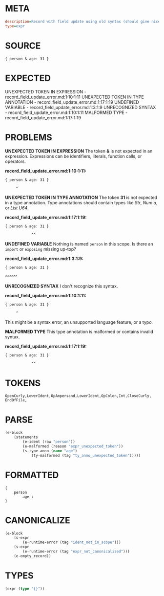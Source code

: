 # META
~~~ini
description=Record with field update using old syntax (should give nice error message)
type=expr
~~~
# SOURCE
~~~roc
{ person & age: 31 }
~~~
# EXPECTED
UNEXPECTED TOKEN IN EXPRESSION - record_field_update_error.md:1:10:1:11
UNEXPECTED TOKEN IN TYPE ANNOTATION - record_field_update_error.md:1:17:1:19
UNDEFINED VARIABLE - record_field_update_error.md:1:3:1:9
UNRECOGNIZED SYNTAX - record_field_update_error.md:1:10:1:11
MALFORMED TYPE - record_field_update_error.md:1:17:1:19
# PROBLEMS
**UNEXPECTED TOKEN IN EXPRESSION**
The token **&** is not expected in an expression.
Expressions can be identifiers, literals, function calls, or operators.

**record_field_update_error.md:1:10:1:11:**
```roc
{ person & age: 31 }
```
         ^


**UNEXPECTED TOKEN IN TYPE ANNOTATION**
The token **31** is not expected in a type annotation.
Type annotations should contain types like _Str_, _Num a_, or _List U64_.

**record_field_update_error.md:1:17:1:19:**
```roc
{ person & age: 31 }
```
                ^^


**UNDEFINED VARIABLE**
Nothing is named `person` in this scope.
Is there an `import` or `exposing` missing up-top?

**record_field_update_error.md:1:3:1:9:**
```roc
{ person & age: 31 }
```
  ^^^^^^


**UNRECOGNIZED SYNTAX**
I don't recognize this syntax.

**record_field_update_error.md:1:10:1:11:**
```roc
{ person & age: 31 }
```
         ^

This might be a syntax error, an unsupported language feature, or a typo.

**MALFORMED TYPE**
This type annotation is malformed or contains invalid syntax.

**record_field_update_error.md:1:17:1:19:**
```roc
{ person & age: 31 }
```
                ^^


# TOKENS
~~~zig
OpenCurly,LowerIdent,OpAmpersand,LowerIdent,OpColon,Int,CloseCurly,
EndOfFile,
~~~
# PARSE
~~~clojure
(e-block
	(statements
		(e-ident (raw "person"))
		(e-malformed (reason "expr_unexpected_token"))
		(s-type-anno (name "age")
			(ty-malformed (tag "ty_anno_unexpected_token")))))
~~~
# FORMATTED
~~~roc
{
	person
		age : 
}
~~~
# CANONICALIZE
~~~clojure
(e-block
	(s-expr
		(e-runtime-error (tag "ident_not_in_scope")))
	(s-expr
		(e-runtime-error (tag "expr_not_canonicalized")))
	(e-empty_record))
~~~
# TYPES
~~~clojure
(expr (type "{}"))
~~~
